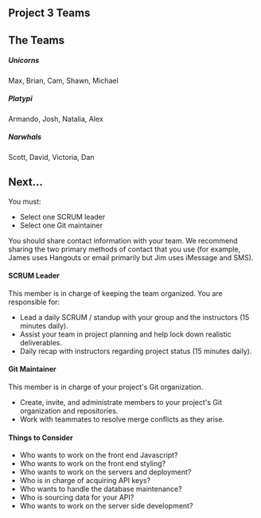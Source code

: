 ## Project 3 Teams

## The Teams

##### Unicorns
Max, Brian, Cam, Shawn, Michael

##### Platypi

Armando, Josh, Natalia, Alex

##### Narwhals

Scott, David, Victoria, Dan

## Next...

You must:
- Select one SCRUM leader
- Select one Git maintainer

You should share contact information with your team. We recommend sharing the two primary methods of contact that you use (for example, James uses Hangouts or email primarily but Jim uses iMessage and SMS).

#### SCRUM Leader

This member is in charge of keeping the team organized. You are responsible for:
- Lead a daily SCRUM / standup with your group and the instructors (15 minutes daily).
- Assist your team in project planning and help lock down realistic deliverables.
- Daily recap with instructors regarding project status (15 minutes daily).

#### Git Maintainer

This member is in charge of your project's Git organization.
- Create, invite, and administrate members to your project's Git organization and repositories.
- Work with teammates to resolve merge conflicts as they arise.

#### Things to Consider

- Who wants to work on the front end Javascript?
- Who wants to work on the front end styling?
- Who wants to work on the servers and deployment?
- Who is in charge of acquiring API keys?
- Who wants to handle the database maintenance?
- Who is sourcing data for your API?
- Who wants to work on the server side development?
